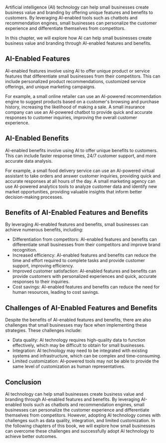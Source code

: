 

Artificial intelligence (AI) technology can help small businesses create business value and branding by offering unique features and benefits to customers. By leveraging AI-enabled tools such as chatbots and recommendation engines, small businesses can personalize the customer experience and differentiate themselves from competitors.

In this chapter, we will explore how AI can help small businesses create business value and branding through AI-enabled features and benefits.

AI-Enabled Features
-------------------

AI-enabled features involve using AI to offer unique product or service features that differentiate small businesses from their competitors. This can include personalized product recommendations, customized service offerings, and unique marketing campaigns.

For example, a small online retailer can use an AI-powered recommendation engine to suggest products based on a customer's browsing and purchase history, increasing the likelihood of making a sale. A small insurance company can use an AI-powered chatbot to provide quick and accurate responses to customer inquiries, improving the overall customer experience.

AI-Enabled Benefits
-------------------

AI-enabled benefits involve using AI to offer unique benefits to customers. This can include faster response times, 24/7 customer support, and more accurate data analysis.

For example, a small food delivery service can use an AI-powered virtual assistant to take orders and answer customer inquiries, providing quick and accurate responses at all hours of the day. A small marketing agency can use AI-powered analytics tools to analyze customer data and identify new market opportunities, providing valuable insights that inform better decision-making processes.

Benefits of AI-Enabled Features and Benefits
--------------------------------------------

By leveraging AI-enabled features and benefits, small businesses can achieve numerous benefits, including:

* Differentiation from competitors: AI-enabled features and benefits can differentiate small businesses from their competitors and improve brand recognition.
* Increased efficiency: AI-enabled features and benefits can reduce the time and effort required to complete tasks and provide customer support, improving efficiency.
* Improved customer satisfaction: AI-enabled features and benefits can provide customers with personalized experiences and quick, accurate responses to their inquiries.
* Cost savings: AI-enabled features and benefits can reduce the need for human resources, leading to cost savings.

Challenges of AI-Enabled Features and Benefits
----------------------------------------------

Despite the benefits of AI-enabled features and benefits, there are also challenges that small businesses may face when implementing these strategies. These challenges include:

* Data quality: AI technology requires high-quality data to function effectively, which may be difficult to obtain for small businesses.
* Integration: AI technology may need to be integrated with existing systems and infrastructure, which can be complex and time-consuming.
* Limited customization: AI-powered tools may not be able to provide the same level of customization as human representatives.

Conclusion
----------

AI technology can help small businesses create business value and branding through AI-enabled features and benefits. By leveraging AI-enabled tools such as chatbots and recommendation engines, small businesses can personalize the customer experience and differentiate themselves from competitors. However, adopting AI technology comes with challenges such as data quality, integration, and limited customization. In the following chapters of this book, we will explore how small businesses can overcome these challenges and successfully adopt AI technology to achieve better outcomes.
